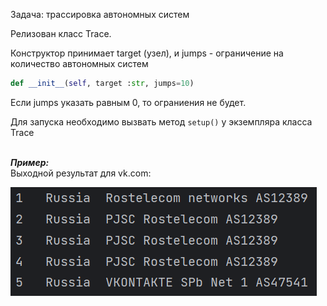 Задача: трассировка автономных систем

Релизован класс Trace. 

Конструктор принимает target (узел), и jumps - ограничение на количество автономных систем 

```python
def __init__(self, target :str, jumps=10)
```

Если jumps указать равным 0, то ограниения не будет.

Для запуска необходимо вызвать метод ```setup()``` у экземпляра класса Trace

\
***Пример:***\
Выходной результат для vk.com:

![img_1.png](src/img.png)
